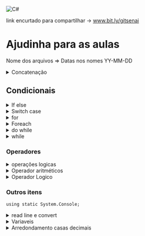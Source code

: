 ![C#](https://img.shields.io/badge/c%23-%23239120.svg?style=for-the-badge&logo=c-sharp&logoColor=white) 

link encurtado para compartilhar -> www.bit.ly/gitsenai

# Ajudinha para as aulas
Nome dos arquivos => Datas nos nomes YY-MM-DD



<details>
  <summary> Concatenação </summary>
	
	using static System.Console;
	string var = "texto";
	WriteLine($" usando uma variavel direta {var}");
	WriteLine(" usando um operador " + var);

</details>
	
## Condicionais

<details>
  <summary> If else </summary>
	
	using static System.Console;
	int num = 0;
	if (num == 0)
	{
	    WriteLine("Num é igual a zero");
	}
	else
	{
	    if (num != 0)
	    {
	        WriteLine("Num é diferente de zero");

	    }
	}
	
</details>


<details>
  <summary> Switch case </summary>

	using static System.Console;

	string frase1 = "esta é a frase 1";
	string frase2 = "aqui escrevo a frase 2";
	string frase3 = "leia aqui a frase 3";
	char opcao;

	WriteLine("escolha uma opcao de 1 - 3");
	opcao = (char)Read();
	switch (opcao)
	{
	    case '1':
	        WriteLine(frase1);
	        break;
	    case '2':
	        WriteLine(frase2);
	        break;
	    case '3':
	        WriteLine(frase3);
	        break;

	    default:
	        WriteLine("Caracter inválido !");
	        break;
	}
	
</details>


<details>
  <summary> for </summary>

	using static System.Console;

	for (int i = 0; i < 10; i++)
	{
	    WriteLine($"loop atual : {i}");
	}
	
</details>
	
<details>
  <summary> Foreach </summary>

	string[] nomes = { "cleber", "carol", "Denis", "Roberto" };

	foreach (string item in nomes)
	{
	    WriteLine($"{item}");
	}
	
</details>



<details>
  <summary> do while </summary>
	
	using static System.Console;
	int i = 0;
	do {
	    WriteLine($"loop atual : {i+1}");
	    i++;
	}while (i< 10);
	
</details>


<details>
  <summary> while </summary>

	using static System.Console;
	int i = 0;
	while (i < 10)
	{
	    WriteLine($"loop atual : {i+1}");
	    i++;
	}

</details>

### Operadores	
	
<details>
  <summary> operações logicas </summary>

	a == b	-> A é igual B
	a != b	-> A Diferente de B
	a < b 	-> A menor q B
	a <= b	-> A Menor ou igual a B
	a > b 	-> A maior q B
	a >= b 	-> A maior ou igual q B
	!a	-> negação do A, se A for TRUE, será considerado FALSE
</details>
	

<details>
  <summary> Operador aritméticos </summary>
	
	+	adição
	-	subtração
	*	multiplicação
	/	divisão
	%	módulo (resto da divisão)
	
</details>


<details>
  <summary> Operador Logico </summary>

	&&	And = E
	||	OR = OU
	!	NOT = NÃO
</details>

### Outros itens
	using static System.Console;
	
<details>
  <summary> read line e convert </summary>

	WriteLine("Escreva seu nome");
	nome = ReadLine();
	WriteLine("escreva sua idade");
	idade = Convert.ToInt32(ReadLine());
</details>

	
<details>
  <summary> Variaveis </summary>
	
	int = numeros inteiro 				-> 1, 2, 5;
	string = texto 					-> "texto texto";
	char = caractere				-> 't','e','x','t','o';
	double = numero racional (com ponto)		-> 1.53 , 8.69
	boolean = se é verdadeiro ou falso 		-> true || false
	
</details>
	
<details>
  <summary> Arredondamento casas decimais </summary>
	
	double velMS, velKmH;
	int digitos = 2;
	WriteLine($"Escreva a velocidade em m/s");
	velMS = Convert.ToDouble(ReadLine());
	velKmH = (velMS * 3.6);
	WriteLine($"{velMS} m/s => {Math.Round(velKmH,digitos)} Km/h");
</details>
